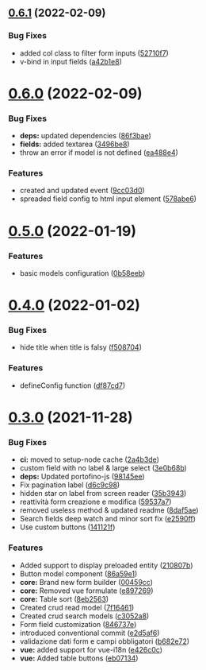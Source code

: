 ## [0.6.1](https://github.com/mitto98/zetto/compare/v0.6.0...v0.6.1) (2022-02-09)


### Bug Fixes

* added col class to filter form inputs ([52710f7](https://github.com/mitto98/zetto/commit/52710f724609c53d5bff3b6a98c118f0f38be23e))
* v-bind in input fields ([a42b1e8](https://github.com/mitto98/zetto/commit/a42b1e85c8bf293b83a4b66a2cacde45320e1958))



# [0.6.0](https://github.com/mitto98/zetto/compare/v0.5.0...v0.6.0) (2022-02-09)


### Bug Fixes

* **deps:** updated dependencies ([86f3bae](https://github.com/mitto98/zetto/commit/86f3bae55dc61f9f2b1ad678350e123290f0bbed))
* **fields:** added textarea ([3496be8](https://github.com/mitto98/zetto/commit/3496be89f90334c43a3b86e82df03e818be81536))
* throw an error if model is not defined ([ea488e4](https://github.com/mitto98/zetto/commit/ea488e46deec9ba195a45663145105ed0bc22a62))


### Features

* created and updated event ([9cc03d0](https://github.com/mitto98/zetto/commit/9cc03d0d7cc7caa6babda2d474b80984e65f9377))
* spreaded field config to html input element ([578abe6](https://github.com/mitto98/zetto/commit/578abe6a991bbd0436086bfa82cf2664690bbd22))



# [0.5.0](https://github.com/mitto98/zetto/compare/v0.4.0...v0.5.0) (2022-01-19)


### Features

* basic models configuration ([0b58eeb](https://github.com/mitto98/zetto/commit/0b58eebe37c3cc0430d3569c70755d9756dcab69))



# [0.4.0](https://github.com/mitto98/zetto/compare/v0.3.0...v0.4.0) (2022-01-02)


### Bug Fixes

* hide title when title is falsy ([f508704](https://github.com/mitto98/zetto/commit/f508704cb20b5e644faf6d2bc8bf555853cfd14c))


### Features

* defineConfig function ([df87cd7](https://github.com/mitto98/zetto/commit/df87cd7711d82804761ed56994c3e87d3ef21277))



# [0.3.0](https://github.com/mitto98/zetto/compare/e426c0c90c24eef4db7b29dca774841fa227b3ec...v0.3.0) (2021-11-28)


### Bug Fixes

* **ci:** moved to setup-node cache ([2a4b3de](https://github.com/mitto98/zetto/commit/2a4b3de111aafa68960ac3999d29af3c34c670dd))
* custom field with no label & large select ([3e0b68b](https://github.com/mitto98/zetto/commit/3e0b68b0cfeeabab762fd439195d8776fab10044))
* **deps:** Updated portofino-js ([98145ee](https://github.com/mitto98/zetto/commit/98145ee9456507a1ef5e4fa0abcdcd5ea5f244df))
* Fix pagination label ([d6c9c98](https://github.com/mitto98/zetto/commit/d6c9c989362162081505059479991106c2235960))
* hidden star on label from screen reader ([35b3943](https://github.com/mitto98/zetto/commit/35b3943cdb2c82c159fd229b6b48c640ae39102d))
* reattività form creazione e modifica ([59537a7](https://github.com/mitto98/zetto/commit/59537a78080ffaa39a8b1af55f46ba9dc889c6da))
* removed useless method & updated readme ([8daf5ae](https://github.com/mitto98/zetto/commit/8daf5ae761edebfd532430969b0e4c0aacfbf1c3))
* Search fields deep watch and minor sort fix ([e2590ff](https://github.com/mitto98/zetto/commit/e2590ff04f724e2025e06ca1c1773d5b37423c93))
* Use custom buttons ([141121f](https://github.com/mitto98/zetto/commit/141121fe193a19470a967b8ef8d76062f2509dd3))


### Features

* Added support to display preloaded entity ([210807b](https://github.com/mitto98/zetto/commit/210807b1f19bc6c7c0c98639c753363524c340e3))
* Button model component ([86a59e1](https://github.com/mitto98/zetto/commit/86a59e1dbc05cd004cb11e44f7693325c5c919f9))
* **core:** Brand new form builder ([00459cc](https://github.com/mitto98/zetto/commit/00459cc9f010b9c91bde42bc8cf27292d8dbdb3d))
* **core:** Removed vue formulate ([e897269](https://github.com/mitto98/zetto/commit/e897269bf3aa0db8285f4e0084cfa73ff042ef63))
* **core:** Table sort ([8eb2563](https://github.com/mitto98/zetto/commit/8eb2563caf5f960d084ee4ca4d92baa986362542))
* Created crud read model ([7f16461](https://github.com/mitto98/zetto/commit/7f164616d0340813805c8a89f9bde0cee279ed08))
* Created crud search models ([c3052a8](https://github.com/mitto98/zetto/commit/c3052a8ac25e5baaf8b3eacd7853470a422086a4))
* Form field customization ([846737e](https://github.com/mitto98/zetto/commit/846737e38342661266564a7ba7cb8a4d88aab14e))
* introduced conventional commit ([e2d5af6](https://github.com/mitto98/zetto/commit/e2d5af688d8655c823b36553860c4ecf5be02de5))
* validazione dati form e campi obbligatori ([b682e72](https://github.com/mitto98/zetto/commit/b682e72af1a42bed75c52e69f4a097cf456611c6))
* **vue:** added support for vue-i18n ([e426c0c](https://github.com/mitto98/zetto/commit/e426c0c90c24eef4db7b29dca774841fa227b3ec))
* **vue:** Added table buttons ([eb07134](https://github.com/mitto98/zetto/commit/eb07134c02d50e04b8cd7e7b1757d401e05a57c9))



